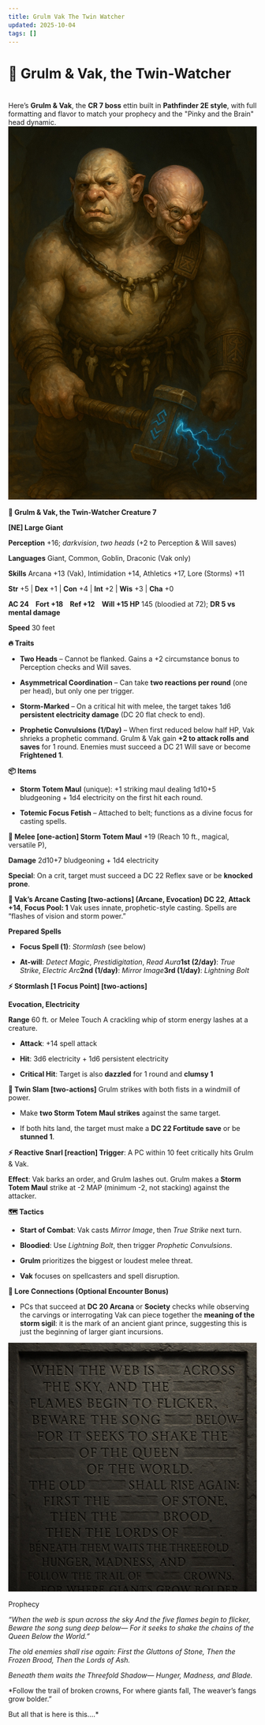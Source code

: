 ```yaml
---
title: Grulm Vak The Twin Watcher
updated: 2025-10-04
tags: []
---
```


# 👑 Grulm & Vak, the Twin-Watcher

#

Here’s **Grulm & Vak**, the **CR 7 boss** ettin built in **Pathfinder 2E style**, with full formatting and flavor to match your prophecy and the "Pinky and the Brain" head dynamic.
![58E9907F-2379-465A-B04F-E6C428170383](/assets/images/58E9907F-2379-465A-B04F-E6C428170383.jpg)

**👑 Grulm & Vak, the Twin-Watcher
Creature 7**

**[NE] Large Giant**

**Perception** +16; *darkvision*, *two heads* (+2 to Perception & Will saves)

**Languages** Giant, Common, Goblin, Draconic (Vak only)

**Skills** Arcana +13 (Vak), Intimidation +14, Athletics +17, Lore (Storms) +11

**Str** +5 | **Dex** +1 | **Con** +4 | **Int** +2 | **Wis** +3 | **Cha** +0

**AC 24 Fort +18 Ref +12 Will +15
HP** 145 (bloodied at 72); **DR 5 vs mental damage**

**Speed** 30 feet

**🔥 Traits**

* **Two Heads** – Cannot be flanked. Gains a +2 circumstance bonus to Perception checks and Will saves.

* **Asymmetrical Coordination** – Can take **two reactions per round** (one per head), but only one per trigger.

* **Storm-Marked** – On a critical hit with melee, the target takes 1d6 **persistent electricity damage** (DC 20 flat check to end).

* **Prophetic Convulsions (1/Day)** – When first reduced below half HP, Vak shrieks a prophetic command. Grulm & Vak gain **+2 to attack rolls and saves** for 1 round. Enemies must succeed a DC 21 Will save or become **Frightened 1**.

**📦 Items**

* **Storm Totem Maul** (unique): +1 striking maul dealing 1d10+5 bludgeoning + 1d4 electricity on the first hit each round.

* **Totemic Focus Fetish** – Attached to belt; functions as a divine focus for casting spells.

**🎯 Melee [one-action]
Storm Totem Maul** +19 (Reach 10 ft., magical, versatile P),

**Damage** 2d10+7 bludgeoning + 1d4 electricity

**Special**: On a crit, target must succeed a DC 22 Reflex save or be **knocked prone**.

**🧠 Vak’s Arcane Casting [two-actions] (Arcane, Evocation)
DC 22**, **Attack +14**, **Focus Pool: 1**
Vak uses innate, prophetic-style casting. Spells are “flashes of vision and storm power.”

**Prepared Spells**

* **Focus Spell (1)**: *Stormlash* (see below)

* **At-will**: *Detect Magic*, *Prestidigitation*, *Read Aura***1st (2/day)**: *True Strike*, *Electric Arc***2nd (1/day)**: *Mirror Image***3rd (1/day)**: *Lightning Bolt*

**⚡ Stormlash [1 Focus Point]
[two-actions]**

**Evocation, Electricity**

**Range** 60 ft. or Melee Touch
A crackling whip of storm energy lashes at a creature.

* **Attack**: +14 spell attack

* **Hit**: 3d6 electricity + 1d6 persistent electricity

* **Critical Hit**: Target is also **dazzled** for 1 round and **clumsy 1**

**👣 Twin Slam [two-actions]**
Grulm strikes with both fists in a windmill of power.

* Make **two Storm Totem Maul strikes** against the same target.

* If both hits land, the target must make a **DC 22 Fortitude save** or be **stunned 1**.

**⚡ Reactive Snarl [reaction]
Trigger**: A PC within 10 feet critically hits Grulm & Vak.

**Effect**: Vak barks an order, and Grulm lashes out.
Grulm makes a **Storm Totem Maul** strike at -2 MAP (minimum -2, not stacking) against the attacker.

**🗺️ Tactics**

* **Start of Combat**: Vak casts *Mirror Image*, then *True Strike* next turn.

* **Bloodied**: Use *Lightning Bolt*, then trigger *Prophetic Convulsions*.

* **Grulm** prioritizes the biggest or loudest melee threat.

* **Vak** focuses on spellcasters and spell disruption.

**🧠 Lore Connections (Optional Encounter Bonus)**

* PCs that succeed at **DC 20 Arcana** or **Society** checks while observing the carvings or interrogating Vak can piece together the **meaning of the storm sigil**: it is the mark of an ancient giant prince, suggesting this is just the beginning of larger giant incursions.

![0CDAAAE8-2F46-48B0-99C5-DED5D003945C](/assets/images/0CDAAAE8-2F46-48B0-99C5-DED5D003945C.jpg)

Prophecy

*“When the web is spun across the sky
And the five flames begin to flicker,
Beware the song sung deep below—
For it seeks to shake the chains of the Queen Below the World.”*

*The old enemies shall rise again:
First the Gluttons of Stone,
Then the Frozen Brood,
Then the Lords of Ash.*

*Beneath them waits the Threefold Shadow—
Hunger, Madness, and Blade.*

*Follow the trail of broken crowns,
For where giants fall,
The weaver’s fangs grow bolder.”

But all that is here is this….*

